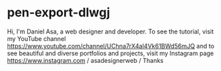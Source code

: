 # pen-export-dlwgj
Hi, I'm Daniel Asa, a web designer and developer. To see the tutorial, visit my YouTube channel https://www.youtube.com/channel/UChna7rX4al4Vk61BWd56mJQ and to see beautiful and diverse portfolios and projects, visit my Instagram page https://www.instagram.com / asadesignerweb / Thanks

